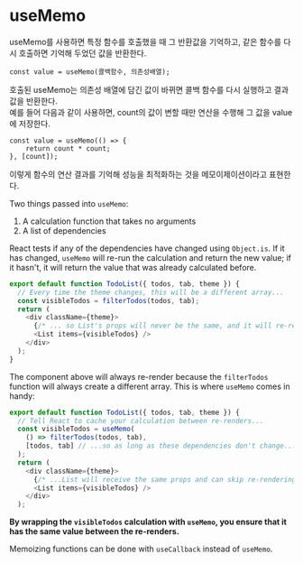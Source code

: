 # useMemo

useMemo를 사용하면 특정 함수를 호출했을 때 그 반환값을 기억하고, 같은 함수를 다시 호출하면 기억해 두었던 값을 반환한다.

```
const value = useMemo(콜백함수, 의존성배열);
```

호출된 useMemo는 의존성 배열에 담긴 값이 바뀌면 콜백 함수를 다시 실행하고 결과값을 반환한다.<br>
예를 들어 다음과 같이 사용하면, count의 값이 변할 때만 연산을 수행해 그 값을 value에 저장한다.

```
const value = useMemo(() => {
    return count * count;
}, [count]);
```

이렇게 함수의 연산 결과를 기억해 성능을 최적화하는 것을 메모이제이션이라고 표현한다.

Two things passed into `useMemo`:

1. A calculation function that takes no arguments
2. A list of dependencies

React tests if any of the dependencies have changed using `Object.is`. If it has changed, `useMemo` will re-run the calculation and return the new value; if it hasn't, it will return the value that was already calculated before.

```javascript
export default function TodoList({ todos, tab, theme }) {
  // Every time the theme changes, this will be a different array...
  const visibleTodos = filterTodos(todos, tab);
  return (
    <div className={theme}>
      {/* ... so List's props will never be the same, and it will re-render every time */}
      <List items={visibleTodos} />
    </div>
  );
}
```

The component above will always re-render because the `filterTodos` function will always create a different array. This is where `useMemo` comes in handy:

```javascript
export default function TodoList({ todos, tab, theme }) {
  // Tell React to cache your calculation between re-renders...
  const visibleTodos = useMemo(
    () => filterTodos(todos, tab),
    [todos, tab] // ...so as long as these dependencies don't change...
  );
  return (
    <div className={theme}>
      {/* ...List will receive the same props and can skip re-rendering */}
      <List items={visibleTodos} />
    </div>
  );
```

**By wrapping the `visibleTodos` calculation with `useMemo`, you ensure that it has the same value between the re-renders.**

Memoizing functions can be done with `useCallback` instead of `useMemo`.
